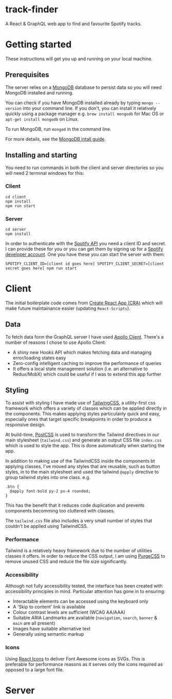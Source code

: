 # track-finder
A React &amp; GraphQL web app to find and favourite Spotify tracks.

# Getting started
These instructions will get you up and running on your local machine.

## Prerequisites
The server relies on a [MongoDB](https://www.mongodb.com/) database to persist data so you will need MongoDB installed and running. 

You can check if you have MongoDB installed already by typing `mongo --version` into your command line. If you don't, you can install it relatively quickly using a package manager e.g. `brew install mongodb` for Mac OS or `apt-get install mongodb` on Linux. 

To run MongoDB, run `mongod` in the command line.

For more details, see the [MongoDB intall guide](https://docs.mongodb.com/manual/installation/).

## Installing and starting
You need to run commands in both the client and server directories so you will need 2 terminal windows for this:

### Client
```
cd client
npm install
npm run start
```

### Server
```
cd server
npm install
```
In order to authenticate with the [Spotify API](https://developer.spotify.com/documentation/web-api/) you need a client ID and secret. I can provide these for you or you can get them by signing up for a [Spotify developer account](https://developer.spotify.com/dashboard/#). One you have these you can start the server with them:
```
SPOTIFY_CLIENT_ID=[client id goes here] SPOTIFY_CLIENT_SECRET=[client secret goes here] npm run start
```

# Client
The initial boilerplate code comes from [Create React App (CRA)](https://github.com/facebook/create-react-app) which will make future maintainance easier (updating `React-Scripts`). 

## Data
To fetch data form the GraphQL server I have used [Apollo Client](https://www.apollographql.com/docs/react/). There's a number of reasons I chose to use Apollo Client: 
- A shiny new Hooks API which makes fetching data and managing error/loading states easy
- Zero-config intelligent caching to improve the performance of queries
- It offers a local state management solution (i.e. an alternative to Redux/MobX) which could be useful if I was to extend this app further

## Styling
To assist with styling I have made use of [TailwingCSS](https://tailwindcss.com/), a utility-first css framework which offers a variety of classes which can be applied directly in the components. This makes applying styles particulairly quick and easy, especially ones that target specific breakpoints in order to produce a responsive design.

At build-time, [PostCSS](https://postcss.org/) is used to transform the Tailwind directives in our main stylesheet (`tailwind.css`) and generate an output CSS file `index.css` which is used to style the app. This is done automatically when starting the app.

In addition to making use of the TailwindCSS inside the components bt applying classes, I've moved any styles that are reusable, such as button styles, in to the main stylesheet and used the tailwind `@apply` directive to group tailwind styles into one class. 
e.g.
```
.btn {
  @apply font-bold py-2 px-4 rounded;
}
```
This has the benefit that it reduces code duplication and prevents components becomming too cluttered with classes.

The `tailwind.css` file also includes a very small number of styles that couldn't be applied using TailwindCSS.

### Performance
Tailwind is a relatively heavy framework due to the number of utilities classes it offers. In order to reduce the CSS output, I am using [PurgeCSS](https://purgecss.com/) to remove unused CSS and reduce the file size significantly.

### Accessibility 
Although not fully accessibility tested, the interface has been created with accessibility principles in mind. Particular attention has gone in to ensuring:
- Interactable elements can be accessed using the keyboard only
- A 'Skip to content' link is available
- Colour contrast levels are sufficient (WCAG AA/AAA)
- Suitable ARIA Landmarks are available (`navigation`, `search`, `banner` & `main` are all present)
- Images have suitable alternative text
- Generally using semantic markup

### Icons
Using [React Icons](https://github.com/react-icons/react-icons) to deliver Font Awesome icons as SVGs. This is preferable for performance reasons as it serves only the icons required as opposed to a large font file.

# Server
